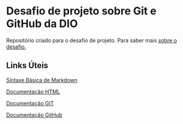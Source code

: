 # Desafio de projeto sobre Git e GitHub da DIO
Repositório criado para o desafio de projeto.
Para saber mais [sobre o desafio.](https://github.com/amandytta/dio-desafio-github/blob/main/Entendendo%20o%20desafio/README.md)
## Links Úteis 
[Sintaxe Básica de Markdown](https://www.markdownguide.org/basic-syntax/)

[Documentação HTML](https://www.w3schools.com/html/html_intro.asp)

[Documentação GIT](https://git-scm.com/doc)

[Documentação GitHub](https://docs.github.com/en)

